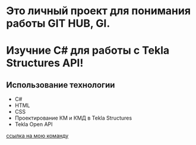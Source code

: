# Это личный проект для понимания работы GIT HUB, GI. 
# Изучние С# для работы с Tekla Structures API!
## Использование технологии

- С#
- HTML
- CSS
- Проектирование КМ и КМД в Tekla Structures
- Tekla Open API

[ссылка на мою команду](https://lenmontage.ru/directions/project-department)

